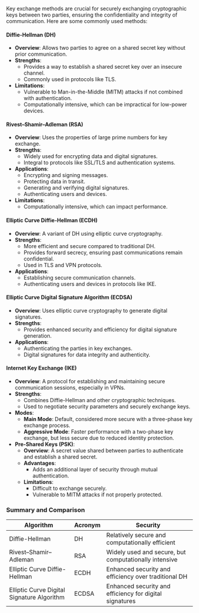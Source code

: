Key exchange methods are crucial for securely exchanging cryptographic keys between two parties, ensuring the confidentiality and integrity of communication. Here are some commonly used methods:

#### Diffie-Hellman (DH)
- **Overview**: Allows two parties to agree on a shared secret key without prior communication.
- **Strengths**:
    - Provides a way to establish a shared secret key over an insecure channel.
    - Commonly used in protocols like TLS.
- **Limitations**:
    - Vulnerable to Man-in-the-Middle (MITM) attacks if not combined with authentication.
    - Computationally intensive, which can be impractical for low-power devices.

#### Rivest–Shamir–Adleman (RSA)
- **Overview**: Uses the properties of large prime numbers for key exchange.
- **Strengths**:
    - Widely used for encrypting data and digital signatures.
    - Integral to protocols like SSL/TLS and authentication systems.
- **Applications**:
    - Encrypting and signing messages.
    - Protecting data in transit.
    - Generating and verifying digital signatures.
    - Authenticating users and devices.
- **Limitations**:
    - Computationally intensive, which can impact performance.

#### Elliptic Curve Diffie-Hellman (ECDH)
- **Overview**: A variant of DH using elliptic curve cryptography.
- **Strengths**:
    - More efficient and secure compared to traditional DH.
    - Provides forward secrecy, ensuring past communications remain confidential.
    - Used in TLS and VPN protocols.
- **Applications**:
    - Establishing secure communication channels.
    - Authenticating users and devices in protocols like IKE.

#### Elliptic Curve Digital Signature Algorithm (ECDSA)
- **Overview**: Uses elliptic curve cryptography to generate digital signatures.
- **Strengths**:
    - Provides enhanced security and efficiency for digital signature generation.
- **Applications**:
    - Authenticating the parties in key exchanges.
    - Digital signatures for data integrity and authenticity.

#### Internet Key Exchange (IKE)
- **Overview**: A protocol for establishing and maintaining secure communication sessions, especially in VPNs.
- **Strengths**:
    - Combines Diffie-Hellman and other cryptographic techniques.
    - Used to negotiate security parameters and securely exchange keys.
- **Modes**:
    - **Main Mode**: Default, considered more secure with a three-phase key exchange process.
    - **Aggressive Mode**: Faster performance with a two-phase key exchange, but less secure due to reduced identity protection.
- **Pre-Shared Keys (PSK)**:
    - **Overview**: A secret value shared between parties to authenticate and establish a shared secret.
    - **Advantages**:
        - Adds an additional layer of security through mutual authentication.
    - **Limitations**:
        - Difficult to exchange securely.
        - Vulnerable to MITM attacks if not properly protected.

### Summary and Comparison

|**Algorithm**|**Acronym**|**Security**|
|---|---|---|
|Diffie-Hellman|DH|Relatively secure and computationally efficient|
|Rivest–Shamir–Adleman|RSA|Widely used and secure, but computationally intensive|
|Elliptic Curve Diffie-Hellman|ECDH|Enhanced security and efficiency over traditional DH|
|Elliptic Curve Digital Signature Algorithm|ECDSA|Enhanced security and efficiency for digital signatures|
